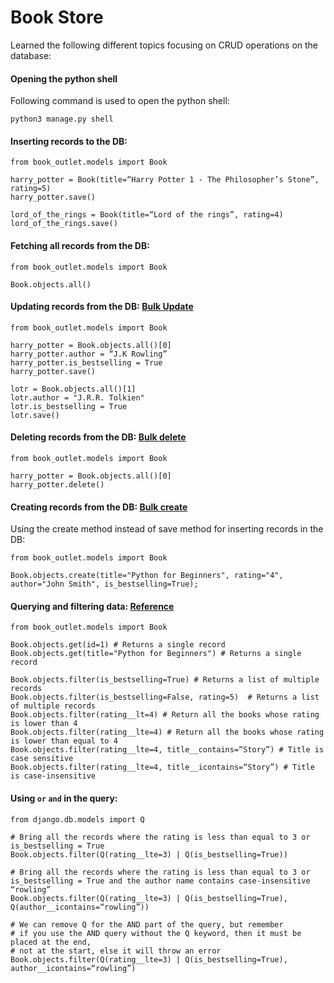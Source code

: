 # Book Store

Learned the following different topics focusing on CRUD operations on the database:

#### Opening the python shell

Following command is used to open the python shell:

```
python3 manage.py shell
```

#### Inserting records to the DB:

```
from book_outlet.models import Book

harry_potter = Book(title=“Harry Potter 1 - The Philosopher’s Stone”, rating=5)
harry_potter.save()

lord_of_the_rings = Book(title=“Lord of the rings”, rating=4)
lord_of_the_rings.save()
```

#### Fetching all records from the DB:

```
from book_outlet.models import Book

Book.objects.all()
```

#### Updating records from the DB: [Bulk Update](https://docs.djangoproject.com/en/5.1/ref/models/querysets/#bulk-update)

```
from book_outlet.models import Book

harry_potter = Book.objects.all()[0]
harry_potter.author = “J.K Rowling”
harry_potter.is_bestselling = True
harry_potter.save()

lotr = Book.objects.all()[1]
lotr.author = "J.R.R. Tolkien"
lotr.is_bestselling = True
lotr.save()
```

#### Deleting records from the DB: [Bulk delete](https://docs.djangoproject.com/en/5.1/topics/db/queries/#deleting-objects)

```
from book_outlet.models import Book

harry_potter = Book.objects.all()[0]
harry_potter.delete()
```

#### Creating records from the DB: [Bulk create](https://docs.djangoproject.com/en/5.1/ref/models/querysets/#bulk-create)

Using the create method instead of save method for inserting records in the DB:

```
from book_outlet.models import Book

Book.objects.create(title="Python for Beginners", rating="4", author="John Smith", is_bestselling=True);

```

#### Querying and filtering data: [Reference](https://docs.djangoproject.com/en/5.1/ref/models/querysets/#field-lookups)

```
from book_outlet.models import Book

Book.objects.get(id=1) # Returns a single record
Book.objects.get(title="Python for Beginners") # Returns a single record

Book.objects.filter(is_bestselling=True) # Returns a list of multiple records
Book.objects.filter(is_bestselling=False, rating=5)  # Returns a list of multiple records
Book.objects.filter(rating__lt=4) # Return all the books whose rating is lower than 4
Book.objects.filter(rating__lte=4) # Return all the books whose rating is lower than equal to 4
Book.objects.filter(rating__lte=4, title__contains=“Story”) # Title is case sensitive
Book.objects.filter(rating__lte=4, title__icontains=“Story”) # Title is case-insensitive
```

#### Using `or` `and` in the query:

```
from django.db.models import Q

# Bring all the records where the rating is less than equal to 3 or is_bestselling = True
Book.objects.filter(Q(rating__lte=3) | Q(is_bestselling=True))

# Bring all the records where the rating is less than equal to 3 or is_bestselling = True and the author name contains case-insensitive “rowling”
Book.objects.filter(Q(rating__lte=3) | Q(is_bestselling=True), Q(author__icontains=“rowling”))

# We can remove Q for the AND part of the query, but remember
# if you use the AND query without the Q keyword, then it must be placed at the end,
# not at the start, else it will throw an error
Book.objects.filter(Q(rating__lte=3) | Q(is_bestselling=True), author__icontains=“rowling”)
```
